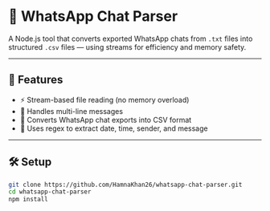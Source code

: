 # 💬 WhatsApp Chat Parser

A Node.js tool that converts exported WhatsApp chats from `.txt` files into structured `.csv` files — using streams for efficiency and memory safety.

---

## 🚀 Features

- ⚡ Stream-based file reading (no memory overload)
- 🧩 Handles multi-line messages
- 📁 Converts WhatsApp chat exports into CSV format
- 🧠 Uses regex to extract date, time, sender, and message

---

## 🛠️ Setup

```bash
git clone https://github.com/HamnaKhan26/whatsapp-chat-parser.git
cd whatsapp-chat-parser
npm install
